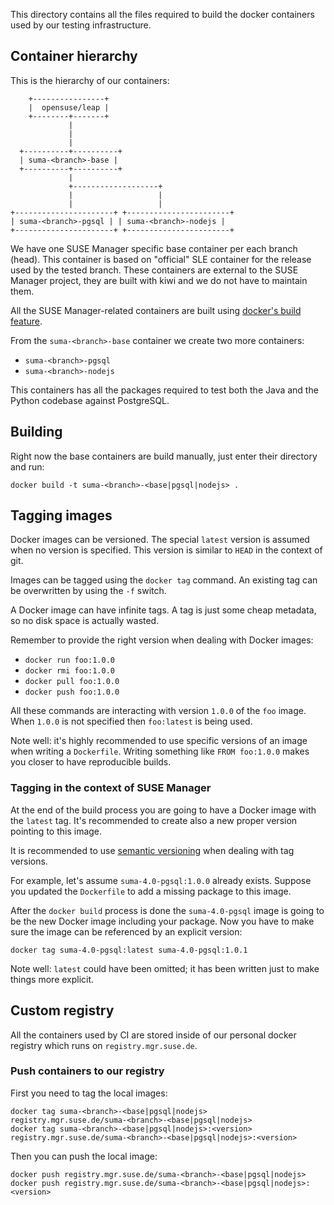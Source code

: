 This directory contains all the files required to build the docker containers
used by our testing infrastructure.

## Container hierarchy

This is the hierarchy of our containers:

```
    +----------------+
    |  opensuse/leap |
    +--------+-------+
             |
             |
             |
  +----------+----------+
  | suma-<branch>-base |
  +----------+----------+
             |
             +-------------------+
             |                   |
             |                   |
+----------------------+ +-----------------------+
| suma-<branch>-pgsql | | suma-<branch>-nodejs |
+----------------------+ +-----------------------+
```

We have one SUSE Manager specific base container per each branch (head).
This container is based on "official" SLE container for the release
used by the tested branch. These containers are external to the SUSE Manager project,
they are built with kiwi and we do not have to maintain them.

All the SUSE Manager-related containers are built using
[docker's build feature](http://docs.docker.io/en/latest/use/builder/).

From the `suma-<branch>-base` container we create two more containers:

  * `suma-<branch>-pgsql`
  * `suma-<branch>-nodejs`

This containers has all the packages required to test both the Java and the
Python codebase against PostgreSQL.

## Building

Right now the base containers are build manually, just enter their directory and
run:
```
docker build -t suma-<branch>-<base|pgsql|nodejs> .
```

## Tagging images

Docker images can be versioned. The special `latest` version is assumed when
no version is specified. This version is similar to `HEAD` in the context of
git.

Images can be tagged using the `docker tag` command. An existing tag can be
overwritten by using the `-f` switch.

A Docker image can have infinite tags. A tag is just some cheap metadata, so
no disk space is actually wasted.

Remember to provide the right version when dealing with Docker images:
  * `docker run foo:1.0.0`
  * `docker rmi foo:1.0.0`
  * `docker pull foo:1.0.0`
  * `docker push foo:1.0.0`

All these commands are interacting with version `1.0.0` of the `foo` image. When
`1.0.0` is not specified then `foo:latest` is being used.

Note well: it's highly recommended to use specific versions of an image when
writing a `Dockerfile`. Writing something like `FROM foo:1.0.0` makes you closer
to have reproducible builds.

### Tagging in the context of SUSE Manager

At the end of the build process you are going to have a Docker image with
the `latest` tag. It's recommended to create also a new proper version pointing
to this image.

It is recommended to use [semantic versioning](http://semver.org/) when dealing
with tag versions.

For example, let's assume `suma-4.0-pgsql:1.0.0` already exists. Suppose you
updated the `Dockerfile` to add a missing package to this image.

After the `docker build` process is done the `suma-4.0-pgsql` image is going
to be the new Docker image including your package. Now you have to make sure
the image can be referenced by an explicit version:

`docker tag suma-4.0-pgsql:latest suma-4.0-pgsql:1.0.1`

Note well: `latest` could have been omitted; it has been written just to make
things more explicit.

## Custom registry

All the containers used by CI are stored inside of our personal docker registry
which runs on `registry.mgr.suse.de`.

### Push containers to our registry

First you need to tag the local images:
```
docker tag suma-<branch>-<base|pgsql|nodejs> registry.mgr.suse.de/suma-<branch>-<base|pgsql|nodejs>
docker tag suma-<branch>-<base|pgsql|nodejs>:<version> registry.mgr.suse.de/suma-<branch>-<base|pgsql|nodejs>:<version>
```

Then you can push the local image:
```
docker push registry.mgr.suse.de/suma-<branch>-<base|pgsql|nodejs>
docker push registry.mgr.suse.de/suma-<branch>-<base|pgsql|nodejs>:<version>
```
